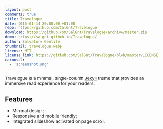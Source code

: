 ```yaml
---
layout: post
comments: true
title: Travelogue
date: 2015-01-14 20:00:00 +01:00
repo: https://github.com/SalGnt/Travelogue
download: https://github.com/SalGnt/Travelogue/archive/master.zip
demo: https://salgnt.github.io/Travelogue/
author: Salvatore Gentile
thumbnail: travelogue.webp
license: MIT
license_link: https://github.com/SalGnt/Travelogue/blob/master/LICENSE
carousel:
  - 'screenshot.png'
---
```


Travelogue is a minimal, single-column [Jekyll](https://jekyllrb.com/) theme that provides an immersive read experience for your readers.

## Features

* Minimal design;
* Responsive and mobile friendly;
* Integrated slideshow activated on page scroll.
